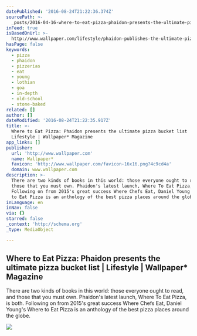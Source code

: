 ```yaml
---
datePublished: '2016-08-24T21:22:36.374Z'
sourcePath: >-
  _posts/2016-04-16-where-to-eat-pizza-phaidon-presents-the-ultimate-pizza-buck.md
inFeed: true
isBasedOnUrl: >-
  http://www.wallpaper.com/lifestyle/phaidon-publishes-the-ultimate-pizza-bucket-list-where-to-eat-pizza
hasPage: false
keywords:
  - pizza
  - phaidon
  - pizzerias
  - eat
  - young
  - lothian
  - goa
  - in-depth
  - old-school
  - stone-baked
related: []
author: []
dateModified: '2016-08-24T21:22:35.917Z'
title: >-
  Where to Eat Pizza: Phaidon presents the ultimate pizza bucket list |
  Lifestyle | Wallpaper* Magazine
app_links: []
publisher:
  url: 'http://www.wallpaper.com'
  name: Wallpaper*
  favicon: 'http://www.wallpaper.com/favicon-16x16.png?4c9cd4a'
  domain: www.wallpaper.com
description: >-
  There are two kinds of books in this world: those everyone ought to read, and
  those that you must own. Phaidon's latest launch, Where To Eat Pizza, is both.
  Following on from 2015's great success Where Chefs Eat, Daniel Young's Where
  to Eat Pizza is an anthology of the best pizza places around the globe.
inLanguage: en
inNav: false
via: {}
starred: false
_context: 'http://schema.org'
_type: MediaObject

---
```

<article style=""><h1>Where to Eat Pizza: Phaidon presents the ultimate pizza bucket list | Lifestyle | Wallpaper* Magazine</h1><p>There are two kinds of books in this world: those everyone ought to read, and those that you must own. Phaidon's latest launch, Where To Eat Pizza, is both. Following on from 2015's great success Where Chefs Eat, Daniel Young's Where to Eat Pizza is an anthology of the best pizza places around the globe.</p><img src="http://cdn.wallpaper.com/main/2016/03/wheretoeatpizza_p.jpg" /></article>